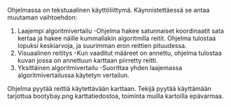 Ohjelmassa on tekstuaalinen käyttöliittymä. Käynnistettäessä se antaa muutaman vaihtoehdon:

1. Laajempi algoritmivertailu
    -Ohjelma hakee satunnaiset koordinaatit sata kertaa ja hakee näille kummallakin algoritmilla reitit. Ohjelma tulostaa lopuksi keskiarvoja, ja suurimman eron reittien pituudessa. 
2. Visuaalinen reititys
    -Kun vaaditut määreet on annettu, ohjelma tulostaa kuvan jossa on annettuun karttaan piirretty reitti.
3. Yksittäinen algoritmivertailu
    -Suorittaa yhden laajemassa algoritmivertailussa käytetyn vertailun.

Ohjelma pyytää reittiä käytettävään karttaan. Tekijä pyytää käyttämään tarjottua bootybay.png karttatiedostoa, toiminta muilla kartoilla epävarmaa. 
